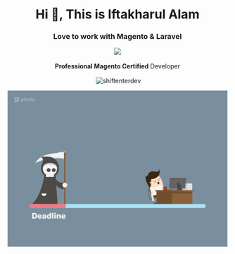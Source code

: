 <h1 align="center">Hi 👋, This is Iftakharul Alam</h1>
<h3 align="center">Love to work with Magento & Laravel</h3>
 
<p align="center"><a href="https://www.youracclaim.com/badges/caff8409-5b20-495b-bc89-94470e96b0db" target="_blank"><img src="https://images.youracclaim.com/size/340x340/images/48e73336-c91d-477f-a66f-3ad950acb597/Adobe_Certified_Professional_Experience_Cloud_products_Digital_Badge.png" width="200" /></a></p>

<p align="center"><strong>Professional Magento Certified</strong> Developer</p>

<p align="center">&nbsp;<img align="center" src="https://github-readme-stats.vercel.app/api?username=shiftenterdev&show_icons=true" alt="shiftenterdev" /></p>

<p align="center"><img src="https://github.com/bappa2du/bappa2du/blob/master/74d00626189f90860a679783b369d294.gif" width="500"/></p>
